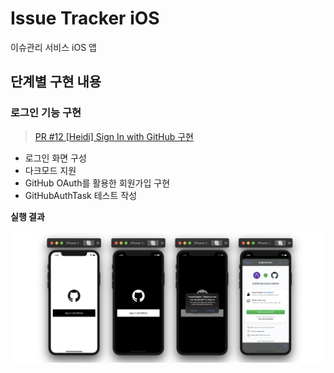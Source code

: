 # Issue Tracker iOS

이슈관리 서비스 iOS 앱

## 단계별 구현 내용

### 로그인 기능 구현

> [PR #12 [Heidi] Sign In with GitHub 구현][pr12]

* 로그인 화면 구성
* 다크모드 지원
* GitHub OAuth를 활용한 회원가입 구현
* GitHubAuthTask 테스트 작성

**실행 결과**

![oauth](ScreenShots/oauth.png)



[pr12]: https://github.com/codesquad-member-2020/issue-tracker-11/pull/12

